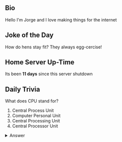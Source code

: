 ## Bio

Hello I'm Jorge and I love making things for the internet

## Joke of the Day

How do hens stay fit? They always egg-cercise!

## Home Server Up-Time

Its been **11 days** since this server shutdown


## Daily Trivia

What does CPU stand for?
 1. Central Process Unit
 2. Computer Personal Unit
 3. Central Processing Unit
 4. Central Processor Unit

<details>
  <summary>Answer</summary>
  Central Processing Unit
</details>
